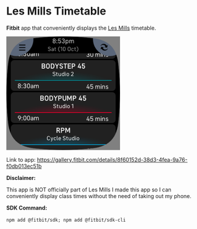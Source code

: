 # Les Mills Timetable

**Fitbit** app that conveniently displays the <a href="https://www.lesmills.co.nz/timetable">Les Mills</a> timetable.

<img src="screenshot.png" width="300" title="screenshot">

Link to app: https://gallery.fitbit.com/details/8f60152d-38d3-4fea-9a76-f0db013ec51b

**Disclaimer:**

This app is NOT officially part of Les Mills I made this app so I can conveniently display class times without the need of taking out my phone.

**SDK Command:**

``npm add @fitbit/sdk; npm add @fitbit/sdk-cli``
